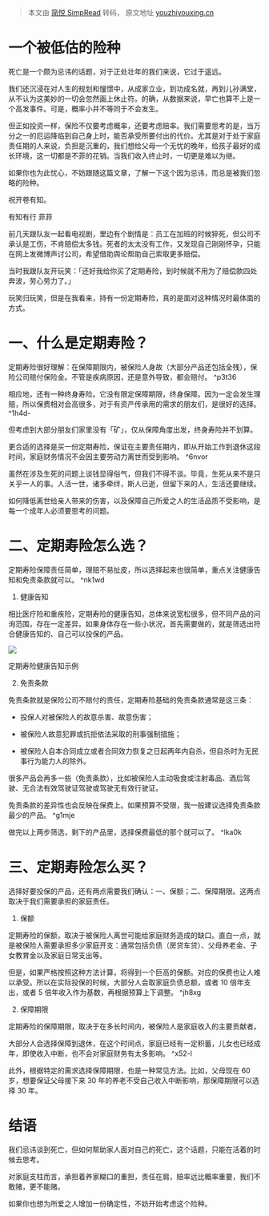 > 本文由 [简悦 SimpRead](http://ksria.com/simpread/) 转码， 原文地址 [youzhiyouxing.cn](https://youzhiyouxing.cn/n/materials/44)

# 一个被低估的险种

死亡是一个颇为忌讳的话题，对于正处壮年的我们来说，它过于遥远。

我们还沉浸在对人生的规划和憧憬中，从成家立业，到功成名就，再到儿孙满堂，从不认为这美妙的一切会忽然画上休止符。的确，从数据来说，早亡也算不上是一个高发事件。可是，概率小并不等同于不会发生。

但正如投资一样，保险不仅要考虑概率，还要考虑赔率。我们需要思考的是，当万分之一的厄运降临到自己身上时，能否承受所要付出的代价。尤其是对于处于家庭责任期的人来说，负担是沉重的，我们想给父母一个无忧的晚年，给孩子最好的成长环境，这一切都是不菲的花销。当我们收入终止时，一切更是难以为继。

如果你也为此忧心，不妨跟随这篇文章，了解一下这个因为忌讳，而总是被我们忽略的险种。

祝开卷有知。

有知有行 菲菲

前几天跟队友一起看电视剧，里边有个剧情是：员工在加班的时候猝死，但公司不承认是工伤，不肯赔偿太多钱。死者的太太没有工作，又发现自己刚刚怀孕，只能在网上发微博声讨公司，希望借助舆论帮助自己索取更多赔偿。

当时我跟队友开玩笑：「还好我给你买了定期寿险，到时候就不用为了赔偿款四处奔波，劳心劳力了。」

玩笑归玩笑，但是在我看来，持有一份定期寿险，真的是面对这种情况时最体面的方式。

# 一、什么是定期寿险？


定期寿险很好理解：在保障期限内，被保险人身故（大部分产品还包括全残），保险公司赔付保险金。不管是疾病原因，还是意外导致，都会赔付。 ^p3t36

相应地，还有一种终身寿险。它没有限定保障期限，终身保障。因为一定会发生理赔，所以保费相对会高很多，对于有资产传承用的需求的朋友们，是很好的选择。 ^1h4d-

但考虑到大部分朋友们家里没有「矿」，仅从保障角度出发，终身寿险并不划算。

更合适的选择是买一份定期寿险，保证在主要责任期内，即从开始工作到退休这段时间，家庭财务情况不会因主要劳动力离世而受到影响。 ^6nvor

虽然在涉及生死的问题上谈钱显得俗气，但我们不得不谈。毕竟，生死从来不是只关乎一人的事。人活一世，诸多牵绊，斯人已逝，但留下来的人，生活还要继续。

如何降低离世给亲人带来的伤害，以及保障自己所爱之人的生活品质不受影响，是每一个成年人必须要思考的问题。

# 二、定期寿险怎么选？

定期寿险保障责任简单，理赔不易扯皮，所以选择起来也很简单，重点关注健康告知和免责条款就可以。 ^nk1wd

1.  健康告知

相比医疗险和重疾险，定期寿险的健康告知，总体来说宽松很多，但不同产品的问询范围，存在一定差异。如果身体存在一些小状况，首先需要做的，就是筛选出符合健康告知的、自己可以投保的产品。

![](https://asset.youzhiyouxing.cn/image/2020/08/20/01EG4Y1F0V050XNQQTQ2KQCJYV.png)

定期寿险健康告知示例

2.  免责条款

免责条款就是保险公司不赔付的责任，定期寿险基础的免责条款通常是这三条：

*   投保人对被保险人的故意杀害、故意伤害；  
    
*   被保险人故意犯罪或抗拒依法采取的刑事强制措施；  
    
*   被保险人自本合同成立或者合同效力恢复之日起两年内自杀，但自杀时为无民事行为能力人的除外。

很多产品会再多一些（免责条款），比如被保险人主动吸食或注射毒品、酒后驾驶、无合法有效驾驶证驾驶或驾驶无有效行驶证。

免责条款的差异性也会反映在保费上。如果预算不受限，我一般建议选择免责条款最少的产品。 ^g1mje

做完以上两步筛选，剩下的产品里，选择保费最低的那个就可以了。 ^lka0k

# 三、定期寿险怎么买？


选择好要投保的产品，还有两点需要我们确认：一、保额；二、保障期限。这两点取决于我们需要承担的家庭责任。

1.  保额

定期寿险的保额，取决于被保险人离世可能给家庭财务造成的缺口。直白一点，就是被保险人需要承担多少家庭开支：通常包括负债（房贷车贷）、父母养老金、子女教育金以及家庭日常支出等。

但是，如果严格按照这种方法计算，将得到一个巨高的保额。对应的保费也让人难以承受。所以在实际投保的时候，大部分人会取家庭负债总额，或者 10 倍年支出，或者 5 倍年收入作为基数，再根据预算上下调整。 ^jh8xg

2.  保障期限

定期寿险的保障期限，取决于在多长时间内，被保险人是家庭收入的主要贡献者。

大部分人会选择保障到退休，在这个时间点，家庭已经有一定积蓄，儿女也已经成年，即使收入中断，也不会对家庭财务有太多影响。 ^x52-l

此外，根据特定的需求选择保障期限，也是一种常见方法。比如，父母现在 60 岁，想要保证父母接下来 30 年的养老不受自己收入中断影响，那保障期限可以选择 30 年。

# 结语


我们忌讳谈到死亡，但如何帮助家人面对自己的死亡，这个话题，只能在活着的时候去思考。

对家庭支柱而言，承担着养家糊口的重担，责任在肩，赔率远比概率重要，我们不敢赌，更不能赌。

如果你也想为所爱之人增加一份确定性，不妨开始考虑这个险种。